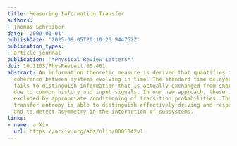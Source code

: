 ```yaml
---
title: Measuring Information Transfer
authors:
- Thomas Schreiber
date: '2000-01-01'
publishDate: '2025-09-05T20:10:26.944762Z'
publication_types:
- article-journal
publication: '*Physical Review Letters*'
doi: 10.1103/PhysRevLett.85.461
abstract: An information theoretic measure is derived that quantifies the statistical
  coherence between systems evolving in time. The standard time delayed mutual information
  fails to distinguish information that is actually exchanged from shared information
  due to common history and input signals. In our new approach, these influences are
  excluded by appropriate conditioning of transition probabilities. The resulting
  transfer entropy is able to distinguish effectively driving and responding elements
  and to detect asymmetry in the interaction of subsystems.
links:
- name: arXiv
  url: https://arxiv.org/abs/nlin/0001042v1
---
```

